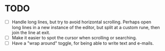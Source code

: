 # TODO

- [ ] Handle long lines, but try to avoid horizontal scrolling. Perhaps open long lines in a new instance of the editor, but split at a custom rune, then join the line at exit.
- [ ] Make it easier to spot the cursor when scrolling or searching.
- [ ] Have a "wrap around" toggle, for being able to write text and e-mails.
